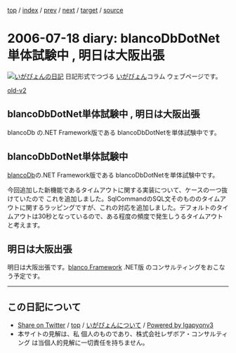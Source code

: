 [top](../index.html) 
 / [index](index.html) 
 / [prev](ig060715.html) 
 / [next](ig060721.html) 
 / [target](https://www.igapyon.jp/igapyon/diary/2006/ig060718.html) 
 / [source](https://github.com/igapyon/diary/blob/master/2006/ig060718.src.md) 

2006-07-18 diary: blancoDbDotNet単体試験中 , 明日は大阪出張
=====================================================================================================
[![いがぴょんの日記](https://www.igapyon.jp/igapyon/diary/images/iga200306s.jpg "いがぴょん")](https://www.igapyon.jp/igapyon/diary/memo/memoigapyon.html) 日記形式でつづる [いがぴょん](https://www.igapyon.jp/igapyon/diary/memo/memoigapyon.html)コラム ウェブページです。

[old-v2](ig060718-orig.html)

## blancoDbDotNet単体試験中 , 明日は大阪出張

blancoDb の.NET Framework版である blancoDbDotNetを単体試験中です。


## blancoDbDotNet単体試験中

[blancoDb](https://www.igapyon.jp/blanco/blancodb.html)の.NET Framework版である blancoDbDotNetを単体試験中です。

今回追加した新機能であるタイムアウトに関する実装について、ケースの一つ抜けていたので これを追加しました。SqlCommandのSQL文そのもののタイムアウトに関するラッピングですが、これの対応を追加しました。デフォルトのタイムアウトは30秒となっているので、ある程度の頻度で発生しうるタイムアウトと考えます。

## 明日は大阪出張

明日は大阪出張です。[blanco Framework](https://www.igapyon.jp/blanco/blanco.ja.html) .NET版 のコンサルティングをおこなう予定です。


----------------------------------------------------------------------------------------------------

## この日記について

* [Share on Twitter](https://twitter.com/intent/tweet?hashtags=igapyon%2Cdiary%2C%E3%81%84%E3%81%8C%E3%81%B4%E3%82%87%E3%82%93&text=blancoDbDotNet%E5%8D%98%E4%BD%93%E8%A9%A6%E9%A8%93%E4%B8%AD+%2C+%E6%98%8E%E6%97%A5%E3%81%AF%E5%A4%A7%E9%98%AA%E5%87%BA%E5%BC%B5&url=https%3A%2F%2Fwww.igapyon.jp%2Figapyon%2Fdiary%2F2006%2Fig060718.html) / [top](../index.html) / [いがぴょんについて](https://www.igapyon.jp/igapyon/diary/memo/memoigapyon.html) / [Powered by Igapyonv3](https://github.com/igapyon/igapyonv3)
* 本サイトの見解は、私 個人のものであり、株式会社レザボア・コンサルティング は当個人的見解に一切責任を持ちません。 
